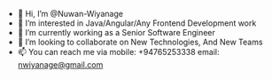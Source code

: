 - 👋 Hi, I’m @Nuwan-Wiyanage
- 👀 I’m interested in Java/Angular/Any Frontend Development work
- 🌱 I’m currently working as a Senior Software Engineer
- 💞️ I’m looking to collaborate on New Technologies, And New Teams
- 📫 You can reach me via mobile: +94765253338 email: nwiyanage@gmail.com 

<!---
Nuwan-Wiyanage/Nuwan-Wiyanage is a ✨ special ✨ repository because its `README.md` (this file) appears on your GitHub profile.
You can click the Preview link to take a look at your changes.
--->
